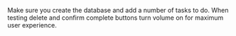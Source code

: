 Make sure you create the database and add a number of tasks to do.
When testing delete and confirm complete buttons turn volume on for maximum user experience. 
